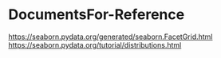 # DocumentsFor-Reference
https://seaborn.pydata.org/generated/seaborn.FacetGrid.html
https://seaborn.pydata.org/tutorial/distributions.html
